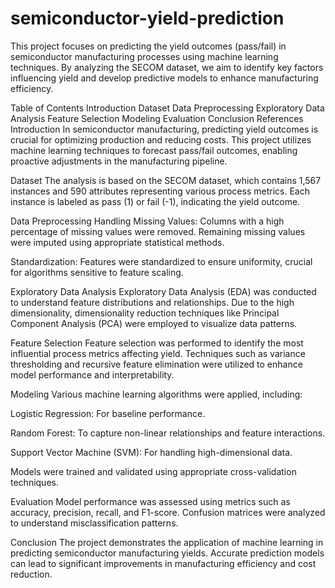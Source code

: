 # semiconductor-yield-prediction
This project focuses on predicting the yield outcomes (pass/fail) in semiconductor manufacturing processes using machine learning techniques. By analyzing the SECOM dataset, we aim to identify key factors influencing yield and develop predictive models to enhance manufacturing efficiency.

Table of Contents
Introduction
Dataset
Data Preprocessing
Exploratory Data Analysis
Feature Selection
Modeling
Evaluation
Conclusion
References
Introduction
In semiconductor manufacturing, predicting yield outcomes is crucial for optimizing production and reducing costs. This project utilizes machine learning techniques to forecast pass/fail outcomes, enabling proactive adjustments in the manufacturing pipeline.

Dataset
The analysis is based on the SECOM dataset, which contains 1,567 instances and 590 attributes representing various process metrics. Each instance is labeled as pass (1) or fail (-1), indicating the yield outcome.

Data Preprocessing
Handling Missing Values: Columns with a high percentage of missing values were removed. Remaining missing values were imputed using appropriate statistical methods.

Standardization: Features were standardized to ensure uniformity, crucial for algorithms sensitive to feature scaling.

Exploratory Data Analysis
Exploratory Data Analysis (EDA) was conducted to understand feature distributions and relationships. Due to the high dimensionality, dimensionality reduction techniques like Principal Component Analysis (PCA) were employed to visualize data patterns.

Feature Selection
Feature selection was performed to identify the most influential process metrics affecting yield. Techniques such as variance thresholding and recursive feature elimination were utilized to enhance model performance and interpretability.

Modeling
Various machine learning algorithms were applied, including:

Logistic Regression: For baseline performance.

Random Forest: To capture non-linear relationships and feature interactions.

Support Vector Machine (SVM): For handling high-dimensional data.

Models were trained and validated using appropriate cross-validation techniques.

Evaluation
Model performance was assessed using metrics such as accuracy, precision, recall, and F1-score. Confusion matrices were analyzed to understand misclassification patterns.

Conclusion
The project demonstrates the application of machine learning in predicting semiconductor manufacturing yields. Accurate prediction models can lead to significant improvements in manufacturing efficiency and cost reduction.
